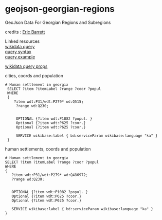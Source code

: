# geojson-georgian-regions
GeoJson Data For Georgian Regions and Subregions


credits : [Eric Barrett](https://github.com/brrttwrks)



Linked resources  
[wikidata query](https://query.wikidata.org/)  
[query syntax](https://www.mediawiki.org/wiki/Wikidata_query_service/User_Manual)  
[query example](https://query.wikidata.org/#%23%20Human%20settlement%20in%20georgia%0ASELECT%20%3Fitem%20%3FitemLabel%20%3Frange%20%3Fcoor%0AWHERE%0A%7B%0A%09%3Fitem%20wdt%3AP31%2Fwdt%3AP279%2A%20wd%3AQ486972%3B%0A%20%20%09%3Frange%20wd%3AQ230%3B%0A%20%20%09wdt%3AP625%20%3Fcoor.%0A%20%20%09SERVICE%20wikibase%3Alabel%20%7B%20bd%3AserviceParam%20wikibase%3Alanguage%20%22ka%22%20%7D%0A%7D)  

[wikidata query props](https://www.wikidata.org/wiki/Wikidata:List_of_properties)


 cities, coords and population
 ```sparql
 # Human settlement in georgia
  SELECT ?item ?itemLabel ?range ?coor ?popul
  WHERE
  {
     ?item wdt:P31/wdt:P279* wd:Q515;
      ?range wd:Q230;


      OPTIONAL {?item wdt:P1082 ?popul. }
      Optional {?item wdt:P625 ?coor.}
      Optional {?item wdt:P625 ?coor.}

      SERVICE wikibase:label { bd:serviceParam wikibase:language "ka" }
  }
 ```
 

 
 
 human settlements, coords and population
 ```sparql
 # Human settlement in georgia
 SELECT ?item ?itemLabel ?range ?coor ?popul
 WHERE
 {
  	?item wdt:P31/wdt:P279* wd:Q486972;
  	?range wd:Q230;
          
                    
    OPTIONAL {?item wdt:P1082 ?popul. }
  	Optional {?item wdt:P625 ?coor.}
    Optional {?item wdt:P625 ?coor.}

  	SERVICE wikibase:label { bd:serviceParam wikibase:language "ka" }
 }
 ```
